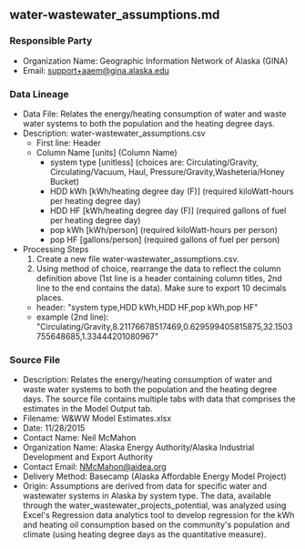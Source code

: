 ## water-wastewater_assumptions.md

### Responsible Party
  * Organization Name: Geographic Information Network of Alaska (GINA)
  * Email: support+aaem@gina.alaska.edu

### Data Lineage
  * Data File: Relates the energy/heating consumption of water and waste water systems to both the population and the heating degree days.
  * Description: water-wastewater_assumptions.csv
    * First line: Header
    * Column Name [units] (Column Name)
      * system type [unitless] (choices are: Circulating/Gravity, Circulating/Vacuum, Haul, Pressure/Gravity,Washeteria/Honey Bucket)
      * HDD kWh [kWh/heating degree day (F)] (required kiloWatt-hours per heating degree day)
      * HDD HF [kWh/heating degree day (F)] (required gallons of fuel per heating degree day)
      * pop kWh [kWh/person] (required kiloWatt-hours per person)
      * pop HF [gallons/person] (required gallons of fuel per person)
  * Processing Steps
    1. Create a new file water-wastewater_assumptions.csv.
    2. Using method of choice, rearrange the data to reflect the column definition above (1st line is a header containing column titles, 2nd line to the end contains the data). Make sure to export 10 decimals places.
      * header: "system type,HDD kWh,HDD HF,pop kWh,pop HF"
      * example (2nd line): "Circulating/Gravity,8.21176678517469,0.629599405815875,32.1503755648685,1.33444201080967"

### Source File
  * Description: Relates the energy/heating consumption of water and waste water systems to both the population and the heating degree days.  The source file contains multiple tabs with data that comprises the estimates in the Model Output tab.
  * Filename: W&WW Model Estimates.xlsx
  * Date: 11/28/2015
  * Contact Name: Neil McMahon
  * Organization Name: Alaska Energy Authority/Alaska Industrial Development and Export Authority
  * Contact Email: NMcMahon@aidea.org
  * Delivery Method: Basecamp (Alaska Affordable Energy Model Project)
  * Origin: Assumptions are derived from data for specific water and wastewater systems in Alaska by system type. The data, available through the water_wastewater_projects_potential, was analyzed using Excel's Regression data analytics tool to develop regression for the kWh and heating oil consumption based on the community's population and climate (using heating degree days as the quantitative measure).
